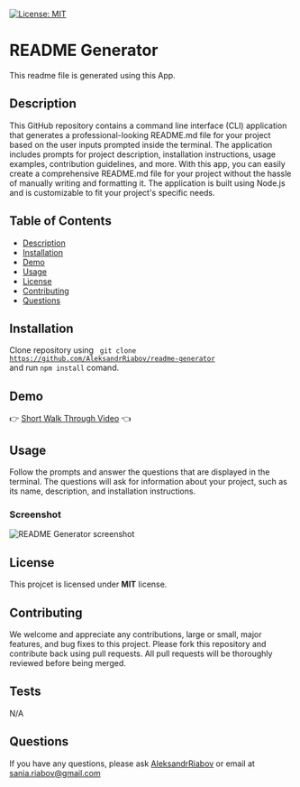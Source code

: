 
  [![License: MIT](https://img.shields.io/badge/License-MIT-yellow.svg)](https://opensource.org/licenses/MIT)

# README Generator
This readme file is generated using this App.

## Description 
 This GitHub repository contains a command line interface (CLI) application that generates a professional-looking README.md file for your project based on the user inputs prompted inside the terminal. The application includes prompts for project description, installation instructions, usage examples, contribution guidelines, and more. With this app, you can easily create a comprehensive README.md file for your project without the hassle of manually writing and formatting it. The application is built using Node.js and is customizable to fit your project's specific needs.

## Table of Contents

- [Description](#description)
- [Installation](#installation)
- [Demo](#demo)
- [Usage](#usage)
- [License](#license)
- [Contributing](#contributing)
- [Questions](#questions)


## Installation
Clone repository using <code> git clone https://github.com/AleksandrRiabov/readme-generator </code> and run <code>npm install</code> comand.

## Demo
  :point_right: [Short Walk Through Video](https://drive.google.com/file/d/1ceqIa55b0GKCwbikamqItlQLUOBc_ar5/view?usp=sharing) :point_left:

## Usage
Follow the prompts and answer the questions that are displayed in the terminal. The questions will ask for information about your project, such as its name, description, and installation instructions.

### Screenshot 
![README Generator screenshot](https://user-images.githubusercontent.com/61385379/220203176-588c2d48-9961-4dbc-9475-01584a1c8644.png)

## License
This projcet is licensed under **MIT** license.

## Contributing
We welcome and appreciate any contributions, large or small, major features, and bug fixes to this project. Please fork this repository and contribute back using pull requests. All pull requests will be thoroughly reviewed before being merged.

## Tests
N/A

## Questions
If you have any questions, please ask [AleksandrRiabov](https://github.com/AleksandrRiabov) 
or email at sania.riabov@gmail.com
